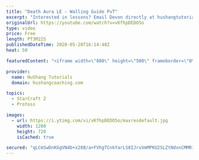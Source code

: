 ```yaml
---
title: "Death Aura LE - Walling Guide PvT"
excerpt: "Interested in lessons? Email Devon directly at hushangtutorials@outlook.com ------------------------------------------------------------------------------------------------------- Want to support HuShang Tutorials directly? Patreon is a website where you can contribute a monthly donation that will help"
originalUrl: https://youtube.com/watch?v=vKfhpDEDO5o
type: video
price: Free
length: PT3M22S
publishedDateTime: 2020-05-28T16:14:48Z
heat: 50

featuredContent: "<iframe width=\"800\" height=\"500\" frameborder=\"0\" src=\"https://www.youtube.com/embed/vKfhpDEDO5o\" allow=\"accelerometer; autoplay; encrypted-media; gyroscope; picture-in-picture\" allowfullscreen></iframe>"

provider:
  name: HuShang Tutorials
  domain: hushangcoaching.com

topics:
  - StarCraft 2
  - Protoss

images:
  - url: https://i.ytimg.com/vi/vKfhpDEDO5o/maxresdefault.jpg
    width: 1280
    height: 720
    isCached: true

secured: "qLCmSwDnKGgVN4b+x288/a+FVhgTCnkYarLS8IJruVmMPKU2SLZtNdxnCMMR1+AMl8oEOjWAm+jFHYAnzSQ380wBLucBevkjrsSn/iaOoTZqeihJ7aNmAyzPuea3p2ZCbTjpQfSRfsbZVf9QOzgmI+bg5gKOqpBoqgye8NgeqDH9ScyibV6Znqyy8Dxod4XifEFPJFTMXpHXMkrdAye+iE/Hdw9Z4FFU/IIcYqWUEsKbi9duzHvFdNWN7qGEJA2E6e6BfzQxISTGWf+kTAl9FBkvR+jBXBOZ/cHwouWU1zuUH4RVwkKlge942TxpTFHXKT0o6ghOiE7UleddUia2+Z7y/CVRdQRlEBsvLL554H1OlVUk46PSVPbcNfo6BZDi5v6nOrHQB5MXvr/26NPJK1cFUlCQupqIh58ENhjkEis=;fWE7069NTfNaDBPGQ4eiGA=="
---
```


